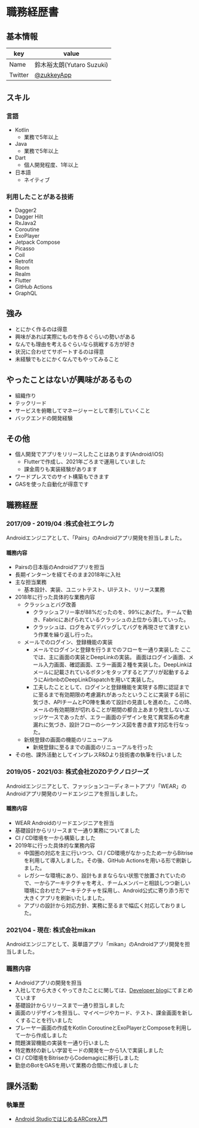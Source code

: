 # 職務経歴書

## 基本情報

|key|value|
|---|-----|
|Name|鈴木裕太朗(Yutaro Suzuki)|
|Twitter|[@zukkeyApp](https://twitter.com/zukkeyapp)|

## スキル
### 言語
- Kotlin
  - 業務で5年以上
- Java
  - 業務で5年以上
- Dart
  - 個人開発程度、1年以上
- 日本語
  - ネイティブ

### 利用したことがある技術
- Dagger2
- Dagger Hilt
- RxJava2
- Coroutine
- ExoPlayer
- Jetpack Compose
- Picasso
- Coil
- Retrofit
- Room
- Realm
- Flutter
- GitHub Actions
- GraphQL

## 強み
- とにかく作るのは得意
- 興味があれば実際にものを作るぐらいの勢いがある
- なんでも理由を考えるぐらいなら挑戦する方が好き
- 状況に合わせてサポートするのは得意
- 未経験でもとにかくなんでもやってみること

## やったことはないが興味があるもの
- 組織作り
- テックリード
- サービスを俯瞰してマネージャーとして牽引していくこと
- バックエンドの開発経験

## その他
- 個人開発でアプリをリリースしたことはあります(Android/iOS)
  - Flutterで作成し、2021年ごろまで運用していました
  - 課金周りも実装経験があります
- ワードプレスでのサイト構築もできます
- GASを使った自動化が得意です


## 職務経歴

### 2017/09 - 2019/04 :株式会社エウレカ
 Androidエンジニアとして、「Pairs」のAndroidアプリ開発を担当しました。

#### 職務内容

- Pairsの日本版のAndroidアプリを担当
- 長期インターンを経てそのまま2018年に入社
- 主な担当業務
  - 基本設計、実装、ユニットテスト、UIテスト、リリース業務
- 2018年に行った具体的な業務内容
  - クラッシュとバグ改善
    - クラッシュフリー率が88%だったのを、99%にあげた。チームで動き、Fabricにあげられているクラッシュの上位から潰していった。
    - クラッシュは、ログをみてデバッグしてバグを再現させて潰すという作業を繰り返し行った。
  - メールでのログイン、登録機能の実装
    - メールでログインと登録を行うまでのフローを一通り実装した
ここでは、主に画面の実装とDeepLinkの実装。
画面はログイン画面、メール入力画面、確認画面、エラー画面２種を実装した。DeepLinkはメールに記載されているボタンをタップするとアプリが起動するようにAirbnbのDeepLinkDispatchを用いて実装した。
    - 工夫したこととして、ログインと登録機能を実現する際に認証までに至るまで有効期限の考慮漏れがあったということに実装する前に気づき、APIチームとPO陣を集めて設計の見直しを進めた。この時、メールの有効期限が切れることが期間の都合上あまり発生しないエッジケースであったが、エラー画面のデザインを見て異常系の考慮漏れに気づき、設計フローのシーケンス図を書き直す対応を行なった。
  - 新規登録の画面の機能のリニューアル
    - 新規登録に至るまでの画面のリニューアルを行った 
- その他、課外活動としてインプレスR&Dより技術書の執筆を行いました

### 2019/05 - 2021/03: 株式会社ZOZOテクノロジーズ
 Androidエンジニアとして、ファッションコーディネートアプリ「WEAR」のAndroidアプリ開発のリードエンジニアを担当しました。

#### 職務内容

- WEAR Androidのリードエンジニアを担当
- 基礎設計からリリースまで一通り業務についてました
- CI / CD環境を一から構築しました
- 2019年に行った具体的な業務内容
  - 中国圏の対応を主に行いつつ、CI / CD環境がなかったため一からBitriseを利用して導入しました。その後、GitHub Actionsを用いる形で刷新しました。
  - レガシーな環境にあり、設計もままならない状態で放置されていたので、一からアーキテクチャを考え、チームメンバーと相談しつつ新しい環境に合わせたアーキテクチャを採用し、Android公式に寄り添う形で大きくアプリを刷新いたしました。
  - アプリの設計から対応方針、実務に至るまで幅広く対応しておりました。

### 2021/04 - 現在: 株式会社mikan
 Androidエンジニアとして、英単語アプリ「mikan」のAndroidアプリ開発を担当しました。

### 職務内容

- Androidアプリの開発を担当
- 入社してから大きくやってきたことに関しては、[Developer blog](https://mikan-tech.hatenablog.jp/entry/mikan_android_2022_review)にてまとめています
- 基礎設計からリリースまで一通り担当しました
- 画面のリデザインを担当し、マイページやカード、テスト、課金画面を新しくすることを行いました
- プレーヤー画面の作成をKotlin CoroutineとExoPlayerとComposeを利用して一から作成しました
- 問題演習機能の実装を一通り行いました
- 特定教材の新しい学習モードの開発を一から1人で実装しました
- CI / CD環境をBitriseからCodemagicに移行しました
- 勤怠のBotをGASを用いて業務の合間に作成しました

## 課外活動
### 執筆歴
* [Android StudioではじめるARCore入門](https://amzn.asia/d/auvQ5rK)

